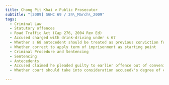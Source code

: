 ```yaml
---
title: Chong Pit Khai v Public Prosecutor 
subtitle: "[2009] SGHC 69 / 24\_March\_2009"
tags:
  - Criminal Law
  - Statutory offences
  - Road Traffic Act (Cap 276, 2004 Rev Ed)
  - Accused charged with drink-driving under s 67
  - Whether s 68 antecedent should be treated as previous conviction for subsequent s 67 offence
  - Whether correct to apply term of imprisonment as starting point
  - Criminal Procedure and Sentencing
  - Sentencing
  - Antecedents
  - Accused claimed he pleaded guilty to earlier offence out of convenience
  - Whether court should take into consideration accused\'s degree of culpability for earlier offence

---
```



